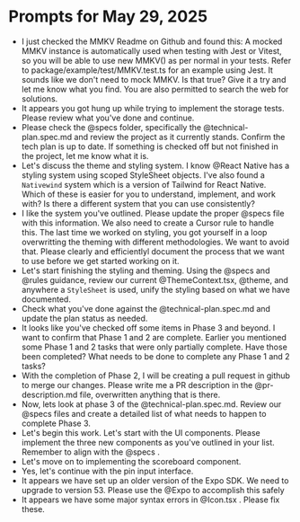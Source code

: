 # Prompts for May 29, 2025

- I just checked the MMKV Readme on Github and found this: A mocked MMKV instance is automatically used when testing with Jest or Vitest, so you will be able to use new MMKV() as per normal in your tests. Refer to package/example/test/MMKV.test.ts for an example using Jest. It sounds like we don't need to mock MMKV. Is that true? Give it a try and let me know what you find. You are also permitted to search the web for solutions.
- It appears you got hung up while trying to implement the storage tests. Please review what you've done and continue.
- Please check the @specs folder, specifically the @technical-plan.spec.md and review the project as it currently stands. Confirm the tech plan is up to date. If something is checked off but not finished in the project, let me know what it is.
- Let's discuss the theme and styling system. I know @React Native has a styling system using scoped StyleSheet objects. I've also found a `Nativewind` system which is a version of Tailwind for React Native. Which of these is easier for you to understand, implement, and work with? Is there a different system that you can use consistently?
- I like the system you've outlined. Please update the proper @specs file with this information. We also need to create a Cursor rule to handle this. The last time we worked on styling, you got yourself in a loop overwritting the theming with different methodologies. We want to avoid that. Please clearly and efficientlyl document the process that we want to use before we get started working on it.
- Let's start finishing the styling and theming. Using the @specs and @rules guidance, review our current @ThemeContext.tsx, @theme, and anywhere a `StyleSheet` is used, unify the styling based on what we have documented.
- Check what you've done against the @technical-plan.spec.md and update the plan status as needed.
- It looks like you've checked off some items in Phase 3 and beyond. I want to confirm that Phase 1 and 2 are complete. Earlier you mentioned some Phase 1 and 2 tasks that were only partially complete. Have those been completed? What needs to be done to complete any Phase 1 and 2 tasks?
- With the completion of Phase 2, I will be creating a pull request in github to merge our changes. Please write me a PR description in the @pr-description.md file, overwritten anything that is there.
- Now, lets look at phase 3 of the @technical-plan.spec.md. Review our @specs files and create a detailed list of what needs to happen to complete Phase 3.
- Let's begin this work. Let's start with the UI components. Please implement the three new components as you've outlined in your list. Remember to align with the @specs .
- Let's move on to implementing the scoreboard component.
- Yes, let's continue with the pin input interface.
- It appears we have set up an older version of the Expo SDK. We need to upgrade to version 53. Please use the @Expo to accomplish this safely
- It appears we have some major syntax errors in @Icon.tsx . Please fix these.
